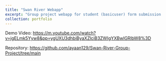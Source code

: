 ```yaml
---
title: "Swan River Webapp"
excerpt: "Group project webapp for student (basicuser) form submission to a multi-tier admin management" 
collection: portfolio
---
```


Demo Video:
https://m.youtube.com/watch?v=jgELmk5Yyw8&pp=ygUXU3dhbiByaXZlciB3ZWIgYXBwIGRlbW8%3D

Repository:
https://github.com/ayaan129/Swan-River-Group-Project/tree/main
